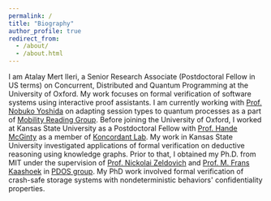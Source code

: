 ```yaml
---
permalink: /
title: "Biography"
author_profile: true
redirect_from: 
  - /about/
  - /about.html
---
```


I am Atalay Mert Ileri, a Senior Research Associate (Postdoctoral Fellow in US terms) on Concurrent, Distributed and Quantum Programming at the University of Oxford. My work focuses on formal verification of software systems using interactive proof assistants. I am currently working with [Prof. Nobuko Yoshida](https://www.cs.ox.ac.uk/people/nobuko.yoshida/) on adapting session types to quantum processes as a part of [Mobility Reading Group](https://mrg.cs.ox.ac.uk/). Before joining the University of Oxford, I worked at Kansas State University as a Postdoctoral Fellow with [Prof. Hande McGinty](https://www.cs.ksu.edu/about/people/faculty/mcginty/) as a member of [Koncordant Lab](https://www.koncordantlab.com/). My work in Kansas State University investigated applications of formal verification on deductive reasoning using knowledge graphs. Prior to that, I obtained my Ph.D. from MIT under the supervision of [Prof. Nickolai Zeldovich](https://people.csail.mit.edu/nickolai/) and [Prof. M. Frans Kaashoek](https://people.csail.mit.edu/kaashoek/) in [PDOS group](https://pdos.csail.mit.edu/). My PhD work involved formal verification of crash-safe storage systems with nondeterministic behaviors' confidentiality properties.
